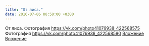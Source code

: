 ```yaml
---
title: "От лиса."
date: 2016-07-06 00:50:00 +0300
---
```


От лиса.
Фотография
<a class="vk-attach" href="https://vk.com/photo41076938_422568575">https://vk.com/photo41076938_422568575</a>
Фотография
<a class="vk-attach" href="https://vk.com/photo41076938_422568580">https://vk.com/photo41076938_422568580</a>
<a class="vk-attach" href="https://vk.com/photo41076938_422568575">Вложение</a>
<a class="vk-attach" href="https://vk.com/photo41076938_422568580">Вложение</a>

